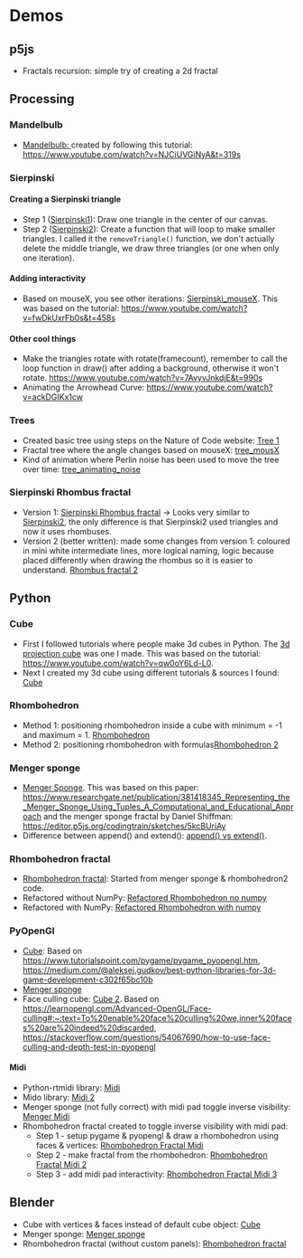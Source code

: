 # Demos
## p5js
- Fractals recursion: simple try of creating a 2d fractal
## Processing
### Mandelbulb
- <a href="./Processing/Mandelbulb/Mandelbulb.pde">Mandelbulb: </a>created by following this tutorial: https://www.youtube.com/watch?v=NJCiUVGiNyA&t=319s
### Sierpinski
#### Creating a Sierpinski triangle
- Step 1 (<a href="./Processing/Sierpinski1/Sierpinski1.pde">Sierpinski1</a>): Draw one triangle in the center of our canvas.
- Step 2 (<a href="./Processing/Sierpinski2/Sierpinski2.pde">Sierpinski2</a>): Create a function that will loop to make smaller triangles. I called it the `removeTriangle()` function, we don't actually delete the middle triangle, we draw three triangles (or one when only one iteration).
#### Adding interactivity
- Based on mouseX, you see other iterations: <a href="./Processing/Sierpinski_mouseX/Sierpinski_mouseX.pde">Sierpinski_mouseX</a>. This was based on the tutorial: https://www.youtube.com/watch?v=fwDkUxrFb0s&t=458s
#### Other cool things
- Make the triangles rotate with rotate(framecount), remember to call the loop function in draw() after adding a background, otherwise it won't rotate. https://www.youtube.com/watch?v=7AvyvJnkdjE&t=990s
- Animating the Arrowhead Curve: https://www.youtube.com/watch?v=ackDGIKx1cw
### Trees
- Created basic tree using steps on the Nature of Code website: <a href="./Processing/tree1/tree1.pde">Tree 1</a>
- Fractal tree where the angle changes based on mouseX: <a href="./Processing/tree_mouseX/tree_mouseX.pde">tree_mousX</a>
- Kind of animation where Perlin noise has been used to move the tree over time: <a href="./Processing/tree_animating_noise/tree_animating_noise.pde">tree_animating_noise</a>
### Sierpinski Rhombus fractal
- Version 1: <a href="./Processing/sketch__Rhombus__fractal__2d_/sketch__Rhombus__fractal__2d_.pde">Sierpinski Rhombus fractal</a> -> Looks very similar to <a href="./Processing/Sierpinski2/Sierpinski2.pde">Sierpinski2</a>, the only difference is that Sierpinski2 used triangles and now it uses rhombuses.
- Version 2 (better written): made some changes from version 1: coloured in mini white intermediate lines, more logical naming, logic because placed differently when drawing the rhombus so it is easier to understand. <a href="./Processing/Rhombus_fractal_2/Rhombus_fractal_2.pde">Rhombus fractal 2</a>

## Python
### Cube
- First I followed tutorials where people make 3d cubes in Python. The <a href="./Python/3d projection cube.py">3d projection cube</a> was one I made. This was based on the tutorial: https://www.youtube.com/watch?v=qw0oY6Ld-L0.
- Next I created my 3d cube using different tutorials & sources I found: <a href="./Python/cube.py">Cube</a>
### Rhombohedron
- Method 1: positioning rhombohedron inside a cube with minimum = -1 and maximum = 1. <a href="./Python/rhombohedron.py">Rhombohedron</a> 
- Method 2: positioning rhombohedron with formulas<a href="./Python/rhombohedron2.py">Rhombohedron 2</a> 
### Menger sponge
- <a href="./Python/menger sponge.py">Menger Sponge</a>. This was based on this paper: https://www.researchgate.net/publication/381418345_Representing_the_Menger_Sponge_Using_Tuples_A_Computational_and_Educational_Approach and the menger sponge fractal by Daniel Shiffman: https://editor.p5js.org/codingtrain/sketches/5kcBUriAy 
- Difference between append() and extend(): <a href="./Python/append() vs extend().py">append() vs extend()</a>.
### Rhombohedron fractal
- <a href="./Python/rhombohedron fractal.py">Rhombohedron fractal</a>: Started from menger sponge & rhombohedron2 code.
- Refactored without NumPy: <a href="./Python/refactor-nonumpy-rhombohedron.py">Refactored Rhombohedron no numpy</a>
- Refactored with NumPy: <a href="./Python/refactor-rhombohedron fractal.py">Refactored Rhombohedron with numpy</a>
### PyOpenGl
- <a href="./Python/pyopengl/cube.py">Cube</a>: Based on https://www.tutorialspoint.com/pygame/pygame_pyopengl.htm, https://medium.com/@aleksej.gudkov/best-python-libraries-for-3d-game-development-c302f65bc10b
- <a href="./Python/pyopengl/mengersponge.py">Menger sponge</a>
- Face culling cube: <a href="./Python/pyopengl/cube2.py">Cube 2</a>. Based on https://learnopengl.com/Advanced-OpenGL/Face-culling#:~:text=To%20enable%20face%20culling%20we,inner%20faces%20are%20indeed%20discarded, https://stackoverflow.com/questions/54067690/how-to-use-face-culling-and-depth-test-in-pyopengl
#### Midi
- Python-rtmidi library: <a href="./Python/pyopengl/midi/midi.py">Midi</a>
- Mido library: <a href="./Python/pyopengl/midi/midi2.py">Midi 2</a>
- Menger sponge (not fully correct) with midi pad toggle inverse visibility: <a href="./Python/pyopengl/midi/mengermidi.py">Menger Midi</a>
- Rhombohedron fractal created to toggle inverse visibility with midi pad:
    - Step 1 - setup pygame & pyopengl & draw a rhombohedron using faces & vertices: <a href="./Python/pyopengl/midi/rhombohedron_fractal_midi.py">Rhombohedron Fractal Midi</a>
    - Step 2 - make fractal from the rhombohedron: <a href="./Python/pyopengl/midi/rhombohedron_fractal_midi2.py">Rhombohedron Fractal Midi 2</a>
    - Step 3 - add midi pad interactivity: <a href="./Python/pyopengl/midi/rhombohedron_fractal_midi3.py">Rhombohedron Fractal Midi 3</a>
## Blender
- Cube with vertices & faces instead of default cube object: <a href="./Blender/cube.blend">Cube</a>
- Menger sponge: <a href="./Blender/menger_sponge.blend">Menger sponge</a>
- Rhombohedron fractal (without custom panels): <a href="./Blender/rhombohedron_fractal.blend">Rhombohedron fractal</a>